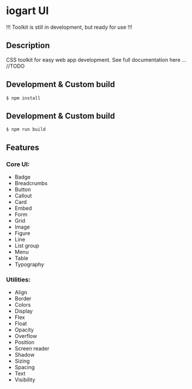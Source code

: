 # iogart UI
!!! Toolkit is still in development, but ready for use !!!

## Description
CSS toolkit for easy web app development. See full documentation here ... //TODO

## Development & Custom build
``$ npm install``

## Development & Custom build
``$ npm run build``

## Features

### Core UI:
- Badge
- Breadcrumbs
- Button
- Callout
- Card
- Embed
- Form
- Grid
- Image
- Figure
- Line
- List group
- Menu
- Table
- Typography

### Utilities:
- Align
- Border
- Colors
- Display
- Flex
- Float
- Opacity
- Overflow
- Position
- Screen reader
- Shadow
- Sizing
- Spacing
- Text
- Visibility



